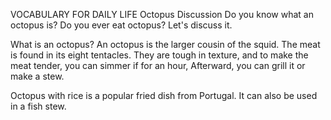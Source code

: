 VOCABULARY FOR DAILY LIFE 
Octopus
Discussion
Do you know what an octopus is?
Do you ever eat octopus?
Let's discuss it.

What is an octopus?
An octopus is the larger cousin of the squid.
The meat is found in its eight tentacles. They are tough in texture, and to make the meat tender, you can simmer if for an hour, Afterward, you can grill it or make a stew.

Octopus with rice is a popular fried dish from Portugal. It can also be used in a fish stew.



